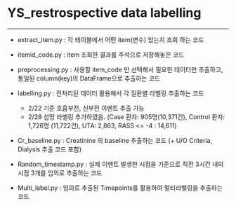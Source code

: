 # YS_restrospective data labelling

----

* extract_item.py : 각 테이블에서 어떤 item(변수) 있는지 조회 하는 코드

* itemid_code.py : item 조회한 결과를 주석으로 저장해놓은 코드

* preprocessing.py : 사용할 item_code 만 선택해서 필요한 데이터만 추출하고, 통일된 column(key)의 DataFrame으로 추출하는 코드

* labelling.py : 전처리된 데이터 활용해서 각 질환별 라벨링 추출하는 코드 
  - 2/22 기준 호흡부전, 신부전 이벤트 추출 가능
  - 2/28 섬망 라벨링 추가하였음. (Case 환자: 905명(10,371건), Control 환자: 1,726명 (11,722건), UTA: 2,863, RASS <= -4 : 14,611)

* Cr_baseline.py : Creatinine 의 baseline 추출하는 코드 (+ U/O Criteria, Dialysis 추출 코드 포함)

* Random_timestamp.py : 실제 이벤트 발생한 시점을 기준으로 직전 3시간 내의 시점 3개를 임의로 추출하는 코드

* Multi_label.py : 임의로 추출된 Timepoints를 활용하여 멀티라벨링을 추출하는 코드
